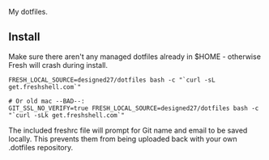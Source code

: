 My dotfiles.

Install
--------

Make sure there aren't any managed dotfiles already in $HOME - otherwise Fresh will crash during install.

    FRESH_LOCAL_SOURCE=designed27/dotfiles bash -c "`curl -sL get.freshshell.com`"
    
    # Or old mac --BAD--:
    GIT_SSL_NO_VERIFY=true FRESH_LOCAL_SOURCE=designed27/dotfiles bash -c "`curl -sLk get.freshshell.com`"

The included freshrc file will prompt for Git name and email to be saved locally. This prevents them from
being uploaded back with your own .dotfiles repository.
